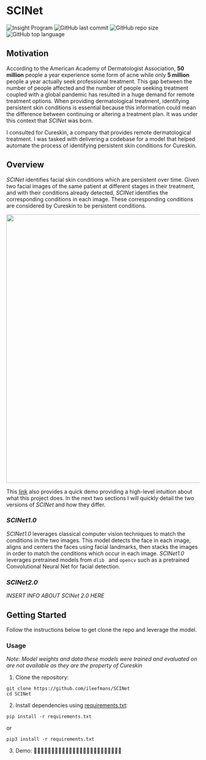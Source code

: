 # SCINet


![Insight Program](https://img.shields.io/badge/Insight-Artificial%20Intelligence-lightgrey)
![GitHub last commit](https://img.shields.io/github/last-commit/ileefmans/SCINet)
![GitHub repo size](https://img.shields.io/github/repo-size/ileefmans/SCINet.svg)
![GitHub top language](https://img.shields.io/github/languages/top/ileefmans/SCINet)

## Motivation
According to the American Academy of Dermatologist Association, **50 million** people a year experience some form of acne while only **5 million** people a year actually seek professional treatment. This gap between  the number of people affected and the number of people seeking treatment coupled with a global pandemic has resulted in a huge demand for remote treatment options. When providing dermatological treatment, identifying persistent skin conditions is essential because this information could mean the difference between continuing or altering a treatment plan. It was under this context that *SCINet* was born.  

I consulted for Cureskin, a company that provides remote dermatological treatment. I was tasked with delivering a codebase for a model that helped automate the process of identifying persistent skin conditions for Cureskin.

## Overview
*SCINet* identifies facial skin conditions which are persistent over time. Given two facial images of the same patient at different stages in their treatment, and with their conditions already detected, *SCINet* identifies the corresponding conditions in each image. These corresponding conditions are considered by Cureskin to be persistent conditions. 

<img src="https://github.com/ileefmans/SCINet/blob/master/images/example_image.png" width=700 align=center>
  
  This [link](https://www.youtube.com/watch?v=fg9VBqtjan4) also provides a quick demo providing a high-level intuition about what this project does. In the next two sections I will quickly detail the two versions of *SCINet* and how they differ.
  
### *SCINet1.0*
*SCINet1.0* leverages classical computer vision techniques to match the conditions in the two images. This model detects the face in each image, aligns and centers the faces using facial landmarks, then stacks the images in order to match the conditions which occur in each image. *SCINet1.0* leverages pretrained models from ```dlib ``` and ```opencv``` such as a pretrained Convolutional Neural Net for facial detection. 

### *SCINet2.0*
*INSERT INFO ABOUT SCINet 2.0 HERE*
  
  
  ## Getting Started  
  Follow the instructions below to get clone the repo and leverage the model.
  ### Usage  
  
  *Note: Model weights and data these models were trained and evaluated on are not available as they are the property of Cureskin*
  
  
  1. Clone the repository:  
  ```shell script
  git clone https://github.com/ileefmans/SCINet
  cd SCINet
  ```  
  2. Install dependencies using [requirements.txt](./requirements.txt):
  ```shell script
  pip install -r requirements.txt
  ```  
  or 
  ```shell script 
  pip3 install -r requirements.txt
  ```
  3. Demo: 🏃🏿‍♀️🏃🏿🏃🏾‍♀️🏃🏾🏃🏽‍♀️🏃🏽🏃🏻‍♀️🏃🏻🏃🏼‍♀️🏃🏼 
  
  
  
  
  
